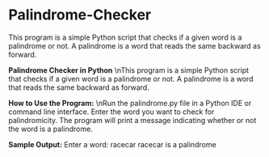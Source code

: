 # Palindrome-Checker
This program is a simple Python script that checks if a given word is a palindrome or not. A palindrome is a word that reads the same backward as forward.

**Palindrome Checker in Python**
\nThis program is a simple Python script that checks if a given word is a palindrome or not. A palindrome is a word that reads the same backward as forward.

**How to Use the Program:**
\nRun the palindrome.py file in a Python IDE or command line interface.
Enter the word you want to check for palindromicity.
The program will print a message indicating whether or not the word is a palindrome.

**Sample Output:**
Enter a word: racecar
racecar is a palindrome
